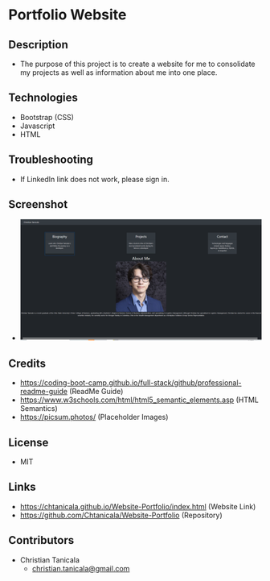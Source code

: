 # Portfolio Website

## Description
- The purpose of this project is to create a website for me to consolidate my projects as well as information about me into one place.

## Technologies
- Bootstrap (CSS)
- Javascript
- HTML

## Troubleshooting
- If LinkedIn link does not work, please sign in.

## Screenshot
- ![](assets/pictures/NewDesign.PNG)

## Credits
- https://coding-boot-camp.github.io/full-stack/github/professional-readme-guide (ReadMe Guide)
- https://www.w3schools.com/html/html5_semantic_elements.asp (HTML Semantics)
- https://picsum.photos/ (Placeholder Images)

## License
- MIT

## Links
- https://chtanicala.github.io/Website-Portfolio/index.html (Website Link)
- https://github.com/Chtanicala/Website-Portfolio (Repository)

## Contributors
- Christian Tanicala
    - christian.tanicala@gmail.com
